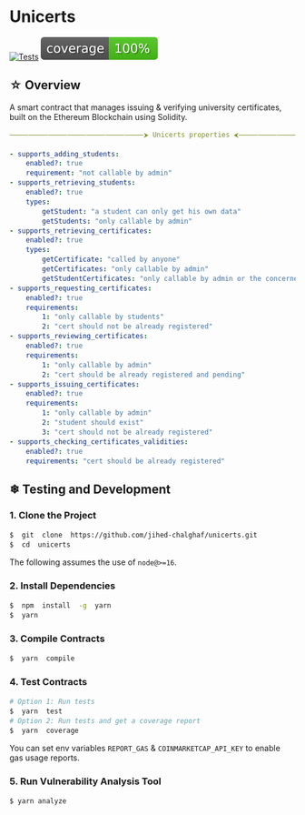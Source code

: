 
# Unicerts

[![Tests](https://github.com/jihed-chalghaf/unicerts/workflows/tests/badge.svg)](https://github.com/jihed-chalghaf/unicerts/actions)
![Coverage](./coverage/badges.svg)

## ☆ Overview

A smart contract that manages issuing & verifying university certificates, built on the Ethereum Blockchain using Solidity.

```yaml
⸻⸻⸻⸻⸻⸻⸻⮞ Unicerts properties ⮜⸻⸻⸻⸻⸻⸻⸻

- supports_adding_students:
    enabled?: true
    requirement: "not callable by admin"
- supports_retrieving_students:
    enabled?: true
    types:
        getStudent: "a student can only get his own data"
        getStudents: "only callable by admin"
- supports_retrieving_certificates:
    enabled?: true
    types:
        getCertificate: "called by anyone"
        getCertificates: "only callable by admin"
        getStudentCertificates: "only callable by admin or the concerned student"
- supports_requesting_certificates:
    enabled?: true
    requirements:
        1: "only callable by students"
        2: "cert should not be already registered"
- supports_reviewing_certificates:
    enabled?: true
    requirements:
        1: "only callable by admin"
        2: "cert should be already registered and pending"
- supports_issuing_certificates:
    enabled?: true
    requirements:
        1: "only callable by admin"
        2: "student should exist"
        3: "cert should not be already registered"
- supports_checking_certificates_validities:
    enabled?: true
    requirements: "cert should be already registered"
```

## ❄ Testing and Development

### 1. Clone the Project
```bash
$  git  clone  https://github.com/jihed-chalghaf/unicerts.git
$  cd  unicerts
```

The following assumes the use of `node@>=16`.

### 2. Install Dependencies

```bash
$  npm  install  -g  yarn
$  yarn
```

### 3. Compile Contracts

```bash
$  yarn  compile
```

### 4. Test Contracts

```bash
# Option 1: Run tests
$  yarn  test
# Option 2: Run tests and get a coverage report
$  yarn  coverage
```
You can set env variables `REPORT_GAS` & `COINMARKETCAP_API_KEY` to enable gas usage reports.

### 5. Run Vulnerability Analysis Tool

```bash
$ yarn analyze
```